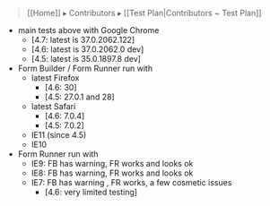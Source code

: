> [[Home]] ▸ Contributors ▸ [[Test Plan|Contributors ~ Test Plan]]

- main tests above with Google Chrome
  - [4.7: latest is 37.0.2062.122]
  - [4.6: latest is 37.0.2062.0 dev]
  - [4.5: latest is 35.0.1897.8 dev]
- Form Builder / Form Runner run with
    - latest Firefox
      - [4.6: 30]
      - [4.5: 27.0.1 and 28]
    - latest Safari
      - [4.6: 7.0.4]
      - [4.5: 7.0.2]
    - IE11 (since 4.5)
    - IE10
- Form Runner run with
    - IE9: FB has warning, FR works and looks ok
    - IE8: FB has warning, FR works and looks ok
    - IE7: FB has warning , FR works, a few cosmetic issues
      - [4.6: very limited testing]
